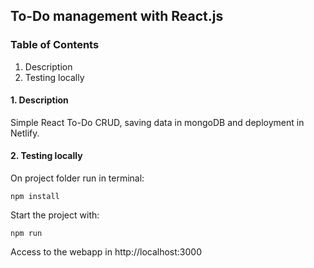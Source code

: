 ## To-Do management with React.js

### Table of Contents

1. Description
2. Testing locally

#### 1. Description

Simple React To-Do CRUD, saving data in mongoDB and deployment in Netlify.
	
#### 2. Testing locally

On project folder run in terminal:

`npm install`

Start the project with:

`npm run`

Access to the webapp in http://localhost:3000



